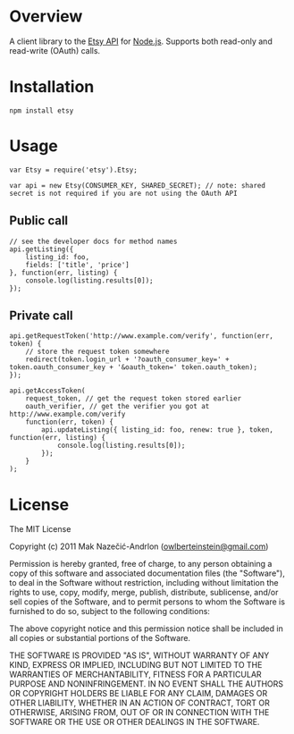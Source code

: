# Overview

A client library to the [Etsy API](http://developer.etsy.com/) for [Node.js](http://nodejs.org/). Supports both read-only and read-write (OAuth) calls.

# Installation

	npm install etsy

# Usage

	var Etsy = require('etsy').Etsy;
	
	var api = new Etsy(CONSUMER_KEY, SHARED_SECRET); // note: shared secret is not required if you are not using the OAuth API

## Public call

	// see the developer docs for method names
	api.getListing({
		listing_id: foo,
		fields: ['title', 'price']
	}, function(err, listing) {
		console.log(listing.results[0]);
	});

## Private call

	api.getRequestToken('http://www.example.com/verify', function(err, token) {
		// store the request token somewhere
		redirect(token.login_url + '?oauth_consumer_key=' + token.oauth_consumer_key + '&oauth_token=' token.oauth_token);
	});

	api.getAccessToken(
		request_token, // get the request token stored earlier
		oauth_verifier, // get the verifier you got at http://www.example.com/verify
		function(err, token) {
			api.updateListing({ listing_id: foo, renew: true }, token, function(err, listing) {
				console.log(listing.results[0]);
			});
		}
	);

# License

The MIT License

Copyright (c) 2011 Mak Nazečić-Andrlon (owlberteinstein@gmail.com)

Permission is hereby granted, free of charge, to any person obtaining a copy
of this software and associated documentation files (the "Software"), to deal
in the Software without restriction, including without limitation the rights
to use, copy, modify, merge, publish, distribute, sublicense, and/or sell
copies of the Software, and to permit persons to whom the Software is
furnished to do so, subject to the following conditions:

The above copyright notice and this permission notice shall be included in
all copies or substantial portions of the Software.

THE SOFTWARE IS PROVIDED "AS IS", WITHOUT WARRANTY OF ANY KIND, EXPRESS OR
IMPLIED, INCLUDING BUT NOT LIMITED TO THE WARRANTIES OF MERCHANTABILITY,
FITNESS FOR A PARTICULAR PURPOSE AND NONINFRINGEMENT. IN NO EVENT SHALL THE
AUTHORS OR COPYRIGHT HOLDERS BE LIABLE FOR ANY CLAIM, DAMAGES OR OTHER
LIABILITY, WHETHER IN AN ACTION OF CONTRACT, TORT OR OTHERWISE, ARISING FROM,
OUT OF OR IN CONNECTION WITH THE SOFTWARE OR THE USE OR OTHER DEALINGS IN
THE SOFTWARE.

